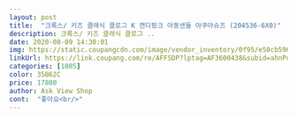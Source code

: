 ```yaml
---
layout: post 
title:  "크록스/ 키즈 클래식 클로그 K 캔디핑크 아동샌들 아쿠아슈즈 (204536-6X0)" 
description: 크록스/ 키즈 클래식 클로그 ..
date: 2020-08-09 14:30:01 
img: https://static.coupangcdn.com/image/vendor_inventory/0f95/e50cb596739952a2ab8a362f2f028d4e86ddf031a61e21f952b2b55017d6.jpg 
linkUrl: https://link.coupang.com/re/AFFSDP?lptag=AF3600438&subid=ahnPublicAsk&pageKey=1414277741&itemId=2450833518&vendorItemId=70900654826&traceid=V0-113-e0374bf53d66964b 
categories: [1005] 
color: 35B62C 
price: 17800 
author: Ask View Shop 
cont:  "좋아요<br/>" 
---
```

